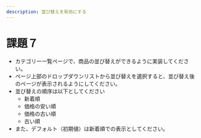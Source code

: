 ```yaml
---
description: 並び替えを有効にする
---
```


# 課題７

* カテゴリー一覧ページで、商品の並び替えができるように実装してください。
* ページ上部のドロップダウンリストから並び替えを選択すると、並び替え後のページが表示されるようにしてください。
* 並び替えの順序は以下としてください
  * 新着順
  * 価格の安い順
  * 価格の古い順
  * 古い順
* また、デフォルト（初期値）は新着順での表示としてください。

